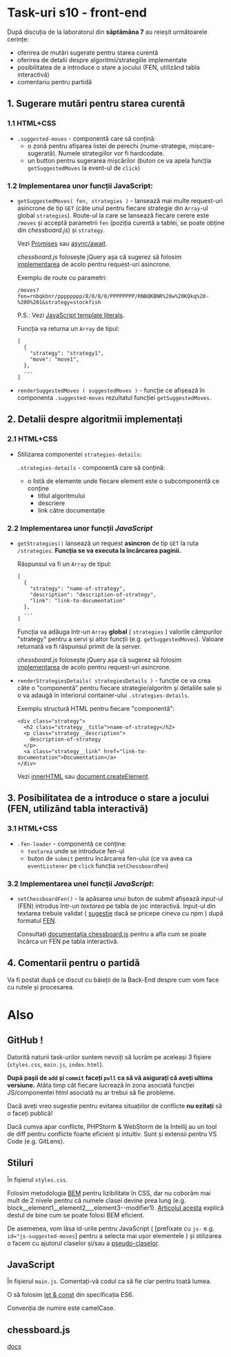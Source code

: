 # Task-uri s10 - front-end
După discuția de la laboratorul din **săptămâna 7** au reieșit următoarele cerințe:
* oferirea de mutări sugerate pentru starea curentă
* oferirea de detalii despre algoritmii/strategiile implementate
* posibilitatea de a introduce o stare a jocului (FEN, utilizând tabla interactivă)
* comentariu pentru partidă

## 1. Sugerare mutări pentru starea curentă
### 1.1 HTML+CSS
* `.suggested-moves` - componentă care să conțină:
  * o zonă pentru afișarea listei de perechi (nume-strategie, mișcare-sugerată). Numele strategiilor vor fi hardcodate.
  * un button pentru sugerarea mișcărilor (buton ce va apela funcția `getSuggestedMoves` la event-ul de `click`)
### 1.2 Implementarea unor funcții JavaScript:
* `getSuggestedMoves( fen, strategies )` - lansează mai multe request-uri asincrone de tip `GET` (câte unul pentru fiecare strategie din `Array`-ul global `strategies`). Route-ul la care se lansează fiecare cerere este `/moves` și acceptă parametrii `fen` (poziția curentă a tablei, se poate obține din *chessboard.js*) și `strategy`. 

  Vezi [Promises](https://www.youtube.com/watch?v=2d7s3spWAzo) sau [async/await](https://www.youtube.com/watch?v=vn3tm0quoqE).

  *chessboard.js* folosește jQuery așa că sugerez să folosim [implementarea](https://api.jquery.com/jquery.ajax/) de acolo pentru request-uri asincrone.

  Exemplu de route cu parametri:
  ```
  /moves?fen=rnbqkbnr/pppppppp/8/8/8/8/PPPPPPPP/RNBQKBNR%20w%20KQkq%20-%200%201&strategy=stockfish
  ```
  P.S.: Vezi [JavaScript template literals](https://developer.mozilla.org/en-US/docs/Web/JavaScript/Reference/Template_literals).

  Funcția va returna un `Array` de tipul:
    ```
    [
      {
        "strategy": "strategy1",
        "move": "move1",
      },
      ...
    ]
  ```
* `renderSuggestedMoves ( suggestedMoves )` - funcție ce afișează în componenta `.suggested-moves` rezultatul funcției `getSuggestedMoves`.

## 2. Detalii despre algoritmii implementați
### 2.1 HTML+CSS
* Stilizarea componentei `strategies-details`:

  `.strategies-details` - componentă care să conțină:
  * o listă de elemente unde fiecare element este o subcomponentă ce conține
    * titlul algoritmului
    * descriere
    * link către documentație

### 2.2 Implementarea unor funcții *JavaScript*
* `getStrategies()` lansează un request **asincron** de tip `GET` la ruta `/strategies`.
  **Funcția se va executa la încărcarea paginii.**
  
  Răspunsul va fi un `Array` de tipul:
  ```
  [
    {
      "strategy": "name-of-strategy",
      "description": "description-of-strategy",
      "link": "link-to-documentation"
    },
    ...
  ]
  ```
  Funcția va adăuga într-un `Array` **global** ( `strategies` ) valorile câmpurilor "strategy" pentru a servi și altor funcții (e.g. `getSuggestedMoves`). Valoare returnată va fi răspunsul primit de la server.

  *chessboard.js* folosește jQuery așa că sugerez să folosim [implementarea](https://api.jquery.com/jquery.ajax/) de acolo pentru request-uri asincrone.

* `renderStrategiesDetails( strategiesDetails )` - funcție ce va crea câte o "componentă" pentru fiecare strategie/algoritm și detaliile sale și o va adaugă în interiorul container-ului `.strategies-details`.

  Exemplu structură HTML pentru fiecare "componentă":
  ```
  <div class="strategy">
    <h2 class="strategy__title">name-of-strategy</h2>
    <p class="strategy__description">
      description-of-strategy
    </p>
    <a class="strategy__link" href="link-to-documentation">Documentation</a>
  </div>
  ```
  Vezi [innerHTML](https://developer.mozilla.org/en-US/docs/Web/API/Element/innerHTML) sau [document.createElement](https://developer.mozilla.org/en-US/docs/Web/API/Document/createElement).

## 3. Posibilitatea de a introduce o stare a jocului (FEN, utilizând tabla interactivă)
### 3.1 HTML+CSS
* `.fen-loader` - componentă ce conține:
  * `textarea` unde se introduce fen-ul
  * buton de `submit` pentru încărcarea fen-ului (ce va avea ca `eventListener` pe `click` funcția `setChessboardFen`)
### 3.2 Implementarea unei funcții *JavaScript*:
* `setChessboardFen()` - la apăsarea unui buton de *submit* afișează *input*-ul (FEN) introdus într-un *textarea* pe tabla de joc interactivă. Input-ul din textarea trebuie validat ( [sugestie](https://github.com/jayasurian123/fen-validator) dacă se pricepe cineva cu npm ) după formatul [FEN](https://en.wikipedia.org/wiki/Forsyth%E2%80%93Edwards_Notation). 
  
  Consultați [documentația chessboard.js](http://chessboardjs.com/docs) pentru a afla cum se poate încărca un FEN pe tabla interactivă.

## 4. Comentarii pentru o partidă
Va fi postat după ce discut cu băieții de la Back-End despre cum vom face cu rutele și procesarea.
# Also
## GitHub !
Datorită naturii task-urilor suntem nevoiți să lucrăm pe aceleași 3 fișiere (`styles.css`, `main.js`, `index.html`). 

**După pașii de `add` și `commit` faceți `pull` ca să vă asigurați că aveți ultima versiune.** Atâta timp cât fiecare lucrează în zona asociată funcției JS/componentei html asociată nu ar trebui să fie probleme.

Dacă aveți vreo sugestie pentru evitarea situațiilor de conflicte **nu ezitați** să o faceți publică!

Dacă cumva apar conflicte, PHPStorm & WebStorm de la Intellij au un tool de diff pentru conflicte foarte eficient și intuitiv. Sunt și extensii pentru VS Code (e.g. GitLens).
## Stiluri
În fișierul `styles.css`. 

Folosim metodologia [BEM](https://csswizardry.com/2013/01/mindbemding-getting-your-head-round-bem-syntax/) pentru lizibilitate în CSS, dar nu coborâm mai mult de 2 nivele pentru că numele clasei devine prea lung (e.g. block__element1__element2___element3--modifier1). [Articolul acesta](https://medium.com/fed-or-dead/battling-bem-5-common-problems-and-how-to-avoid-them-5bbd23dee319) explică destul de bine cum se poate folosi BEM eficient.

De asemenea, vom lăsa id-urile pentru JavaScript ( [prefixate cu `js-` e.g. `id="js-suggested-moves`] pentru a selecta mai ușor elementele ) și stilizarea o facem cu ajutorul claselor și/sau a [pseudo-claselor](https://developer.mozilla.org/en-US/docs/Web/CSS/Pseudo-classes).
## JavaScript
În fișierul `main.js`. Comentați-vă codul ca să fie clar pentru toată lumea.

O să folosim [let & const](https://www.youtube.com/watch?v=sjyJBL5fkp8&t=1s) din specificația ES6.

Convenția de numire este camelCase.
## chessboard.js
[docs](http://chessboardjs.com/docs)
